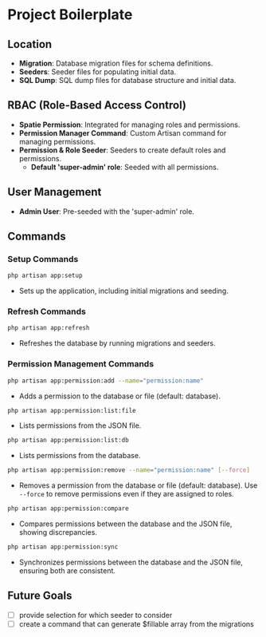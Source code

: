 # Project Boilerplate

## Location
- **Migration**: Database migration files for schema definitions.
- **Seeders**: Seeder files for populating initial data.
- **SQL Dump**: SQL dump files for database structure and initial data.

## RBAC (Role-Based Access Control)
- **Spatie Permission**: Integrated for managing roles and permissions.
- **Permission Manager Command**: Custom Artisan command for managing permissions.
- **Permission & Role Seeder**: Seeders to create default roles and permissions.
  - **Default 'super-admin' role**: Seeded with all permissions.

## User Management
- **Admin User**: Pre-seeded with the 'super-admin' role.

## Commands

### Setup Commands
```sh
php artisan app:setup
```
- Sets up the application, including initial migrations and seeding.

### Refresh Commands
```sh
php artisan app:refresh
```
- Refreshes the database by running migrations and seeders.

### Permission Management Commands
```sh
php artisan app:permission:add --name="permission:name"
```
- Adds a permission to the database or file (default: database).

```sh
php artisan app:permission:list:file
```
- Lists permissions from the JSON file.

```sh
php artisan app:permission:list:db
```
- Lists permissions from the database.

```sh
php artisan app:permission:remove --name="permission:name" [--force]
```
- Removes a permission from the database or file (default: database). Use `--force` to remove permissions even if they are assigned to roles.

```sh
php artisan app:permission:compare
```
- Compares permissions between the database and the JSON file, showing discrepancies.

```sh
php artisan app:permission:sync
```
- Synchronizes permissions between the database and the JSON file, ensuring both are consistent.

## Future Goals

- [ ] provide selection for which seeder to consider
- [ ] create a command that can generate $fillable array from the migrations
